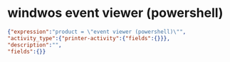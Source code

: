 windwos event viewer (powershell)
=================================

```JSON
{"expression":"product = \"event viewer (powershell)\"",
"activity_type":{"printer-activity":{"fields":{}}},
"description":"",
"fields":{}}
```